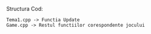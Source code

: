 Structura Cod:

    Tema1.cpp -> Functia Update
    Game.cpp -> Restul functiilor corespondente jocului
